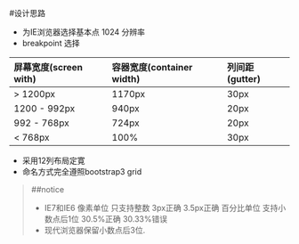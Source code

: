 #设计思路

* 为IE浏览器选择基本点 1024 分辨率
* breakpoint 选择


|屏幕宽度(screen with)|容器宽度(container width)|列间距(gutter)
|:-------------------|:-----------------------|:-------------
|> 1200px            |1170px                  |30px
|1200 - 992px        |940px                   |20px
|992 - 768px         |724px                   |20px
|< 768px             |100%                    |30px


* 采用12列布局定寛
* 命名方式完全遵照bootstrap3 grid

> ##notice
> - IE7和IE6 像素单位 只支持整数 3px正确 3.5px正确  百分比单位 支持小数点后1位 30.5%正确 30.33%错误
> - 现代浏览器保留小数点后3位.






